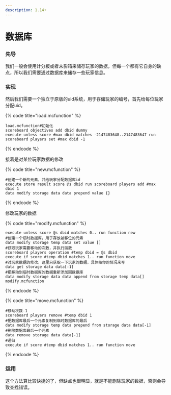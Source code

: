 ```yaml
---
description: 1.14+
---
```


# 数据库

### 先导

我们一般会使用计分板或者末影箱来储存玩家的数据，但每一个都有它自身的缺点，所以我们需要通过数据库来储存一些玩家信息。

### 实现

然后我们需要一个独立于原版的uid系统，用于存储玩家的编号，首先给每位玩家分配uid。

{% code title="load.mcfunction" %}
```
load.mcfunction#初始化
scoreboard objectives add dbid dummy
execute unless score #max dbid matches -2147483648..2147483647 run scoreboard players set #max dbid -1
```
{% endcode %}

接着是对某位玩家数据的修改

{% code title="new.mcfunction" %}
```
#创建一个新的元素，并给玩家分配数据库id
execute store result score @s dbid run scoreboard players add #max dbid 1
data modify storage data data prepend value {}
```
{% endcode %}

修改玩家的数据

{% code title="modify.mcfunction" %}
```
execute unless score @s dbid matches 0.. run function new
#创建一个临时数据库，用于存放被移位的元素
data modify storage temp data set value []
#获取玩家需要移动的次数，并执行函数
scoreboard players operation #temp dbid = @s dbid
execute if score #temp dbid matches 1.. run function move
#对玩家数据的修改，这里只获取一下玩家的数据，具体按你的情况来写
data get storage data data[-1]
#把移动到临时数据库的数据重新添加回数据库
data modify storage data data append from storage temp data[]
modify.mcfunction
```
{% endcode %}

{% code title="move.mcfunction" %}
```
#移动次数-1
scoreboard players remove #temp dbid 1
#把数据库最后一个元素复制到临时数据库的最后
data modify storage temp data prepend from storage data data[-1]
#删除数据库最后一个元素
data remove storage data data[-1]
#递归
execute if score #temp dbid matches 1.. run function move

```
{% endcode %}

### 运用

这个方法算比较快捷的了，但缺点也很明显，就是不能删除玩家的数据，否则会导致查找错误。
